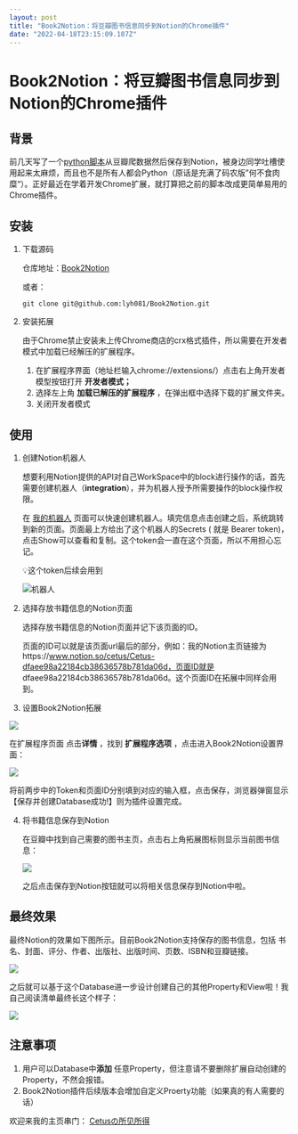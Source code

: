 ```yaml
---
layout: post
title: "Book2Notion：将豆瓣图书信息同步到Notion的Chrome插件"
date: "2022-04-18T23:15:09.107Z"
---
```

Book2Notion：将豆瓣图书信息同步到Notion的Chrome插件
=====================================

背景
--

前几天写了一个[python脚本](https://github.com/lyh081/Notion_douban)从豆瓣爬数据然后保存到Notion，被身边同学吐槽使用起来太麻烦，而且也不是所有人都会Python（原话是充满了码农版”何不食肉糜“）。正好最近在学着开发Chrome扩展，就打算把之前的脚本改成更简单易用的Chrome插件。

安装
--

1.  下载源码
    
    仓库地址：[Book2Notion](https://github.com/lyh081/Book2Notion)
    
    或者：
    
        git clone git@github.com:lyh081/Book2Notion.git
        
    
2.  安装拓展
    
    由于Chrome禁止安装未上传Chrome商店的crx格式插件，所以需要在开发者模式中加载已经解压的扩展程序。
    
    1.  在扩展程序界面（地址栏输入chrome://extensions/）点击右上角开发者模型按钮打开 **开发者模式；**
    2.  选择左上角 **加载已解压的扩展程序** ，在弹出框中选择下载的扩展文件夹。
    3.  关闭开发者模式

使用
--

1.  创建Notion机器人
    
    想要利用Notion提供的API对自己WorkSpace中的block进行操作的话，首先需要创建机器人（**integration**），并为机器人授予所需要操作的block操作权限。
    
    在 [我的机器人](https://www.notion.so/my-integrations) 页面可以快速创建机器人。填完信息点击创建之后，系统跳转到新的页面。页面最上方给出了这个机器人的Secrets ( 就是 Bearer token)，点击Show可以查看和复制。这个token会一直在这个页面，所以不用担心忘记。
    
    💡这个token后续会用到
    
    ![机器人](https://cetus-img.oss-cn-beijing.aliyuncs.com/uPic/2022_03/xaXYfH.png)
    
2.  选择存放书籍信息的Notion页面
    
    选择存放书籍信息的Notion页面并记下该页面的ID。
    
    页面的ID可以就是该页面url最后的部分，例如：我的Notion主页链接为https://www.notion.so/cetus/Cetus-dfaee98a22184cb38636578b781da06d，页面ID就是 dfaee98a22184cb38636578b781da06d。这个页面ID在拓展中同样会用到。
    
3.  设置Book2Notion拓展
    

![](https://img2022.cnblogs.com/blog/2229295/202204/2229295-20220418171002777-140351983.png)

在扩展程序页面 点击**详情** ，找到 **扩展程序选项** ，点击进入Book2Notion设置界面：

![](https://img2022.cnblogs.com/blog/2229295/202204/2229295-20220418171029628-1754839356.png)

将前两步中的Token和页面ID分别填到对应的输入框，点击保存，浏览器弹窗显示【保存并创建Database成功!】则为插件设置完成。

4.  将书籍信息保存到Notion
    
    在豆瓣中找到自己需要的图书主页，点击右上角拓展图标则显示当前图书信息：
    
    ![](https://img2022.cnblogs.com/blog/2229295/202204/2229295-20220418171052430-687669788.png)
    
    之后点击保存到Notion按钮就可以将相关信息保存到Notion中啦。
    

最终效果
----

最终Notion的效果如下图所示。目前Book2Notion支持保存的图书信息，包括 书名、封面、评分、作者、出版社、出版时间、页数、ISBN和豆瓣链接。

![](https://img2022.cnblogs.com/blog/2229295/202204/2229295-20220418171113373-1298342014.png)

之后就可以基于这个Database进一步设计创建自己的其他Property和View啦！我自己阅读清单最终长这个样子：

![](https://img2022.cnblogs.com/blog/2229295/202204/2229295-20220418171128319-858229123.png)

注意事项
----

1.  用户可以Database中**添加** 任意Property，但注意请不要删除扩展自动创建的Property，不然会报错。
2.  Book2Notion插件后续版本会增加自定义Proerty功能（如果真的有人需要的话）

欢迎来我的主页串门： [Cetusの所见所得](https://cetus.notion.site)